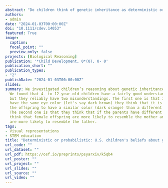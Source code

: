 ```yaml
---
abstract: "Do children think of genetic inheritance as deterministic or probabilistic? In two novel tasks, children viewed the eye colors of animal parents and judged and selected possible phenotypes of offspring. Across three studies (N=353, 162 girls, 172 boys, 2 non-binary; 17 did not report gender) with predominantly White U.S. participants collected in 2019–2021, 4- to 12-year-old children showed a probabilistic understanding of genetic inheritance, and they accepted and expected variability in the genetic inheritance of eye color. Children did not show a mother bias but they did show two novel biases: perceptual similarity and sex-matching. These results held for unfamiliar animals and several physical traits (e.g., eye color, ear size, and fin type), and persisted after a lesson."
authors:
- admin
date: "2024-01-03T00:00:00Z"
doi: "10.1111/cdev.14053"
featured: True
image:
  caption: 
  focal_point: ""
  preview_only: false
projects: [Biological Reasoning]
publication: '*Child Development, 0*(0), 0- 0'
publication_short: ""
publication_types:
- "2"
publishDate: "2024-01-03T00:00:00Z"
slides: 
summary: We investigated children’s reasoning about genetic inheritance. 
  We found that 4- to 12-year-old children have a fairly good understanding of how genetic inheritance works, 
  but they reliably have two misunderstandings. The first one is that if the two parents 
  have the same eye color (let's say dark brown) they think that it is more likely for 
  the offspring to have a similar color (dark orange) than a different color (green). 
  The second one is that they think that if the parents have different eye colors, they
  think that female offspring are more likely to resemble the mother and male offspring 
  are more likely to resemble the father.
tags:
- Visual representations
- STEM education
title: "Deterministic or probabilistic: U.S. children's beliefs about genetic inheritance"
url_code: ""
url_dataset: ""
url_pdf: https://osf.io/preprints/psyarxiv/k5qb4
url_poster: ""
url_project: ""
url_slides: ""
url_source: ""
url_video: ""
---
```

